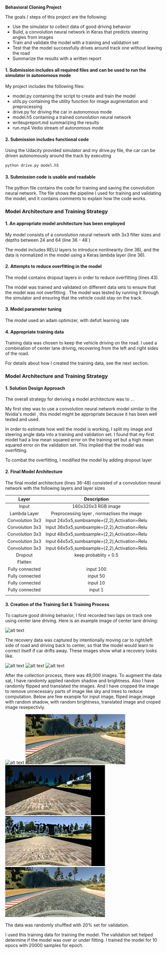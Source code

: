 **Behavioral Cloning Project**

The goals / steps of this project are the following:
* Use the simulator to collect data of good driving behavior
* Build, a convolution neural network in Keras that predicts steering angles from images
* Train and validate the model with a training and validation set
* Test that the model successfully drives around track one without leaving the road
* Summarize the results with a written report


[//]: # (Image References)

[image2]: ./examples/normal.png 
[image3]: ./examples/rec1.png "Recovery Image"
[image4]: ./examples/rec2.png "Recovery Image"
[image5]: ./examples/rec3.png "Recovery Image"
[image6]: ./examples/normal.png "Normal Image"
[image7]: ./examples/fliped.jpg "Flipped Image"
[image8]: ./examples/shadow.jpg "random shadow Image"
[image9]: ./examples/bright.jpg "raddom bright Image"
[image10]: ./examples/fliped.jpg "translate Image"
[image11]: ./examples/croped.jpg "croped Image"


#### 1. Submission includes all required files and can be used to run the simulator in autonomous mode

My project includes the following files:
* model.py containing the script to create and train the model
* utils.py containing the utility function for image augmentation and preprocessing 
* drive.py for driving the car in autonomous mode
* model.h5 containing a trained convolution neural network 
* writeupreport.md  summarizing the results
* run.mp4 Vedio stream of autonomous mode


#### 2. Submission includes functional code
Using the Udacity provided simulator and my drive.py file, the car can be driven autonomously around the track by executing 
```sh
python drive.py model.h5
```

#### 3. Submission code is usable and readable

The python file contains the code for training and saving the convolution neural network. The file shows the pipeline I used for training and validating the model, and it contains comments to explain how the code works.

### Model Architecture and Training Strategy

#### 1. An appropriate model architecture has been employed

My model consists of a convolution neural network with 3x3 filter sizes and depths between 24 and 64 (line 36 - 48 ) 

The model includes RELU layers to introduce nonlinearity (line 38), and the data is normalized in the model using a Keras lambda layer (line 36). 

#### 2. Attempts to reduce overfitting in the model

The model contains dropout layers in order to reduce overfitting (lines 43). 

The model was trained and validated on different data sets to ensure that the model was not overfitting . The model was tested by running it through the simulator and ensuring that the vehicle could stay on the track.

#### 3. Model parameter tuning

The model used an adam optimizer, with defult learning rate 

#### 4. Appropriate training data

Training data was chosen to keep the vehicle driving on the road. I used a combination of center lane driving, recovering from the left and right sides of the road.

For details about how I created the training data, see the next section. 

### Model Architecture and Training Strategy

#### 1. Solution Design Approach

The overall strategy for deriving a model architecture was to ...

My first step was to use a convolution neural network model similar to the Nvidia's model , this model might be appropriate because it has been well tested and used.

In order to estimate how well the model is working, I split my image and steering angle data into a training and validation set. I found that my first model had a low mean squared error on the training set but a high mean squared error on the validation set. This implied that the model was overfitting. 

To combat the overfitting, I modified the model by adding dropout layer

#### 2. Final Model Architecture

The final model architecture (lines 36-48) consisted of a convolution neural network with the following layers and layer sizes 

| Layer         		|     Description	        					| 
|:---------------------:|:---------------------------------------------:| 
| Input         		| 160x320x3 RGB image   						| 
| Lambda Layer     		| Preprocessing layer , normazlises the image 	|
| Convolution 3x3		| Input 24x5x5,sumbsample=(2,2),Activation=Relu |
| Convolution 3x3		| Input 36x5x5,sumbsample=(2,2),Activation=Relu |
| Convolution 3x3		| Input 48x5x5,sumbsample=(2,2),Activation=Relu |
| Convolution 3x3		| Input 64x5x5,sumbsample=(2,2),Activation=Relu |
| Convolution 3x3		| Input 64x5x5,sumbsample=(2,2),Activation=Relu |
| Dropout				| keep probablity = 0.5							|
| Flatten				|												|
| Fully connected		| input 100 									|
| Fully connected		| input 50  									|
| Fully connected		| input 10  									|
| Fully connected		| input 1    									|
|						|												|
 

#### 3. Creation of the Training Set & Training Process

To capture good driving behavior, I first recorded two laps on track one using center lane driving. Here is an example image of center lane driving:

![alt text][image2]

The recovery data was captured by intentionally moving car to right/left side of road and driving back to center, so that the model would learn to correct itself if car drifts away. These images show what a recovery looks like.

![alt text][image3]
![alt text][image4]
![alt text][image5]


After the collection process, there was 49,000 images. To augment the data sat, I have randomly applied random shadow and brightness. Also I have randomly flipped and translated the images. And I have cropped the image to remove unnecessary parts of image like sky and trees to reduce computation. Below are few example  for input image, fliped image,image with random shadow, with random brightness, translated image and croped image resepectivly. 

![alt text][image6]
![alt text][image7]
![alt text][image8]
![alt text][image9]
![alt text][image10]


The data was randomly shuffled with 20% set for validation.

I used this training data for training the model. The validation set helped determine if the model was over or under fitting. I trained the model for 10 epocs with 20000 samples for epoch.
